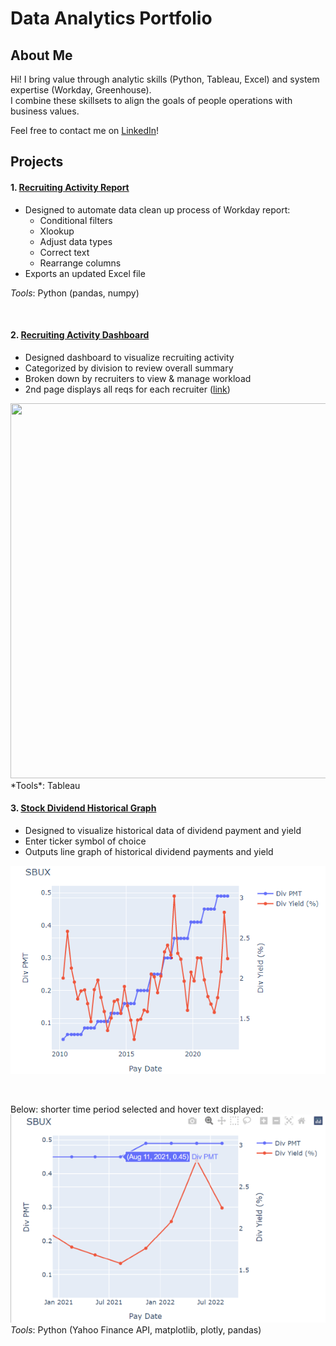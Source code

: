 # Data Analytics Portfolio  
  
## About Me  
Hi! I bring value through analytic skills (Python, Tableau, Excel) and system expertise (Workday, Greenhouse).  
I combine these skillsets to align the goals of people operations with business values.  
  
Feel free to contact me on [LinkedIn](https://www.linkedin.com/in/leoykim/)!  

## Projects
#### 1. [Recruiting Activity Report](https://github.com/leoykim/TA-Jobs-Summary-Workday-Cleanup)  
* Designed to automate data clean up process of Workday report:
  * Conditional filters
  * Xlookup
  * Adjust data types
  * Correct text
  * Rearrange columns
* Exports an updated Excel file
  
*Tools*: Python (pandas, numpy)  
  
<br/>  
  
#### 2. [Recruiting Activity Dashboard](https://public.tableau.com/views/RecruitingDashboard_16517993039310/ActiveReq?:language=en-US&:display_count=n&:origin=viz_share_link)  
* Designed dashboard to visualize recruiting activity
* Categorized by division to review overall summary
* Broken down by recruiters to view & manage workload
* 2nd page displays all reqs for each recruiter ([link](https://public.tableau.com/views/RecruitingDashboard_16517993039310/ActiveReq?:language=en-US&:display_count=n&:origin=viz_share_link))
  
<img src="https://i.imgur.com/ggQTCdt.png" width="800" height="600">  
*Tools*: Tableau  
  
<br/>  
  
#### 3. [Stock Dividend Historical Graph](https://github.com/leoykim/yahoo-finance-dividend-analysis)   
* Designed to visualize historical data of dividend payment and yield
* Enter ticker symbol of choice
* Outputs line graph of historical dividend payments and yield 

![graph](graph-dividend-.png)
  
<br/>  

Below: shorter time period selected and hover text displayed:  
![graph](graph-dividend-zoom-and-hover.png)  
*Tools*: Python (Yahoo Finance API, matplotlib, plotly, pandas) 
  
